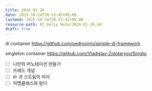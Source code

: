 ```yaml
---
title: 2024 01 26
date: 2025-10-24T20:53:42+09:00
lastmod: 2025-10-24T20:53:42+09:00
resource-path: 07.Daliy Note/2024-01-26.md
draft: true
---
```

di container https://github.com/pedroviniv/simple-di-framework

singleton container https://github.com/Vladislav-Zolotaryov/Singlio


- [ ] 나만의 어노테이션 만들기
- [ ] 쓰레드 개념
- [ ] itr 과 스트림의 차이
- [ ] 익명클래스와 람다

